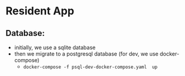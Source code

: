 # Resident App


## Database:

- initially, we use a sqlite database
- then we migrate to a postgresql database (for dev, we use docker-compose)
  - `docker-compose -f psql-dev-docker-compose.yaml  up`
